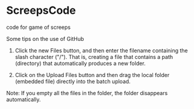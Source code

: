 # ScreepsCode
code for game of screeps

Some tips on the use of GitHub

1. Click the new Files button, and then enter the filename containing the slash character ("/"). That is, creating a file that contains a path (directory) that automatically produces a new folder.

2. Click on the Upload Files button and then drag the local folder (embedded file) directly into the batch upload.

Note: If you empty all the files in the folder, the folder disappears automatically.
